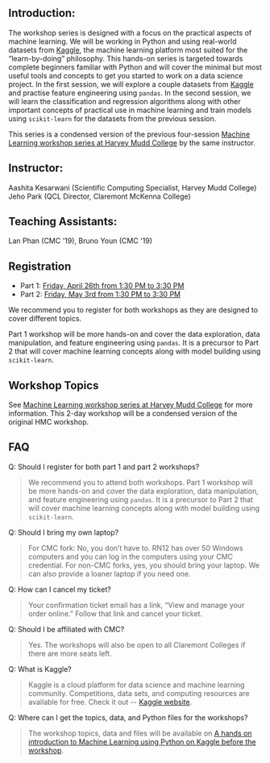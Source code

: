 ## Introduction:
The workshop series is designed with a focus on the practical aspects of machine learning. We will be working in Python and using real-world datasets from [Kaggle](https://www.kaggle.com/), the machine learning platform most suited for the “learn-by-doing” philosophy. This hands-on series is targeted towards complete beginners familiar with Python and will cover the minimal but most useful tools and concepts to get you started to work on a data science project. In the first session, we will explore a couple datasets from [Kaggle](https://www.kaggle.com/) and practise feature engineering using `pandas`. In the second session, we will learn the classification and regression algorithms along with other important concepts of practical use in machine learning and train models using `scikit-learn` for the datasets from the previous session.

This series is a condensed version of the previous four-session [Machine Learning workshop series at Harvey Mudd College](http://www.aashitak.com/ML-Workshops/) by the same instructor. 

## Instructor: 
Aashita Kesarwani (Scientific Computing Specialist, Harvey Mudd College)   
Jeho Park (QCL Director, Claremont McKenna College)

## Teaching Assistants: 
Lan Phan (CMC '19), Bruno Youn (CMC '19)

## Registration
- Part 1: [Friday, April 26th from 1:30 PM to 3:30 PM](https://intro-to-ml-kaggle-part1.eventbrite.com/)
- Part 2: [Friday, May 3rd from 1:30 PM to 3:30 PM](https://intro-to-ml-kaggle-part2.eventbrite.com/)

We recommend you to register for both workshops as they are designed to cover different topics.

Part 1 workshop will be more hands-on and cover the data exploration, data manipulation, and feature engineering using `pandas`. It is a precursor to Part 2 that will cover machine learning concepts along with model building using `scikit-learn`.

## Workshop Topics
See [Machine Learning workshop series at Harvey Mudd College](http://www.aashitak.com/ML-Workshops/) for more information. This 2-day workshop will be a condensed version of the original HMC workshop.

## FAQ

Q: Should I register for both part 1 and part 2 workshops?  
> We recommend you to attend both workshops. Part 1 workshop will be more hands-on and cover the data exploration, data manipulation, and feature engineering using `pandas`. It is a precursor to Part 2 that will cover machine learning concepts along with model building using `scikit-learn`.

Q: Should I bring my own laptop? 
> For CMC fork: No, you don’t have to. RN12 has over 50 Windows computers and you can log in the computers using your CMC credential. For non-CMC forks, yes, you should bring your laptop. We can also provide a loaner laptop if you need one.

Q: How can I cancel my ticket?
> Your confirmation ticket email has a link, “View and manage your order online.” Follow that link and cancel your ticket.

Q: Should I be affiliated with CMC? 
> Yes. The workshops will also be open to all Claremont Colleges if there are more seats left.

Q: What is Kaggle?
> Kaggle is a cloud platform for data science and machine learning community. Competitions, data sets, and computing resources are available for free. Check it out -- [Kaggle website](http://www.kaggle.com).

Q: Where can I get the topics, data, and Python files for the workshops?
> The workshop topics, data and files will be available on [A hands on introduction to Machine Learning using Python on Kaggle before the workshop](https://github.com/CMC-QCL/A-hands-on-introduction-to-Machine-Learning-using-Python-on-Kaggle).
